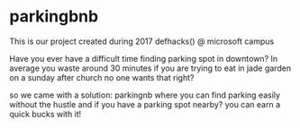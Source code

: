 # parkingbnb
This is our project created during 2017 defhacks() @ microsoft campus

Have you ever have a difficult time finding parking spot in downtown? In average you waste around 30 minutes if you are trying to eat in jade garden on a sunday after church no one wants that right?

so we came with a solution: parkingnb where you can find parking easily without the hustle and if you have a parking spot nearby? you can earn a quick bucks with it!
